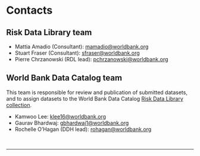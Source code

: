 # Contacts

## Risk Data Library team

- Mattia Amadio (Consultant): [mamadio@worldbank.org](mailto:mamadio@worldbank.org)
- Stuart Fraser (Consultant): [sfraser@worldbank.org](mailto:sfraser@worldbank.org)
- Pierre Chrzanowski (RDL lead): [pchrzanowski@worldbank.org](mailto:pchrzanowski@worldbank.org)

## World Bank Data Catalog team

This team is responsible for review and publication of submitted datasets, and to assign datasets to the World Bank Data Catalog [Risk Data Library collection](https://datacatalog.worldbank.org/search/collections/rdl).

- Kamwoo Lee: [klee16@worldbank.org](mailto:klee16@worldbank.org)
- Gaurav Bhardwaj: [gbhardwaj1@worldbank.org](mailto:gbhardwaj1@worldbank.org)
- Rochelle O’Hagan (DDH lead): [rohagan@worldbank.org](mailto:rohagan@worldbank.org)

<br><hr>
